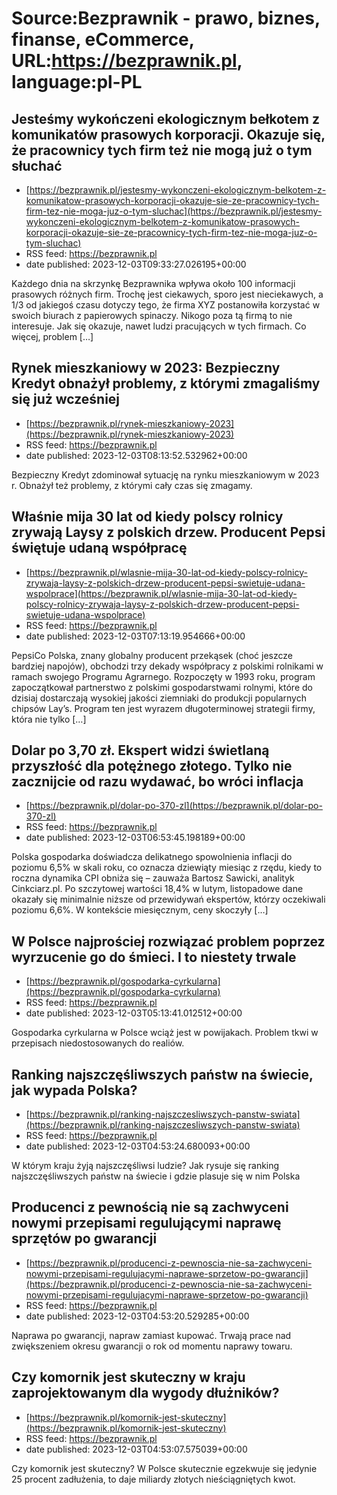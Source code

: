 # Source:Bezprawnik - prawo, biznes, finanse, eCommerce, URL:https://bezprawnik.pl, language:pl-PL

## Jesteśmy wykończeni ekologicznym bełkotem z komunikatów prasowych korporacji. Okazuje się, że pracownicy tych firm też nie mogą już o tym słuchać
 - [https://bezprawnik.pl/jestesmy-wykonczeni-ekologicznym-belkotem-z-komunikatow-prasowych-korporacji-okazuje-sie-ze-pracownicy-tych-firm-tez-nie-moga-juz-o-tym-sluchac](https://bezprawnik.pl/jestesmy-wykonczeni-ekologicznym-belkotem-z-komunikatow-prasowych-korporacji-okazuje-sie-ze-pracownicy-tych-firm-tez-nie-moga-juz-o-tym-sluchac)
 - RSS feed: https://bezprawnik.pl
 - date published: 2023-12-03T09:33:27.026195+00:00

Każdego dnia na skrzynkę Bezprawnika wpływa około 100 informacji prasowych różnych firm. Trochę jest ciekawych, sporo jest nieciekawych, a 1/3 od jakiegoś czasu dotyczy tego, że firma XYZ postanowiła korzystać w swoich biurach z papierowych spinaczy. Nikogo poza tą firmą to nie interesuje. Jak się okazuje, nawet ludzi pracujących w tych firmach. Co więcej, problem […]

## Rynek mieszkaniowy w 2023: Bezpieczny Kredyt obnażył problemy, z którymi zmagaliśmy się już wcześniej
 - [https://bezprawnik.pl/rynek-mieszkaniowy-2023](https://bezprawnik.pl/rynek-mieszkaniowy-2023)
 - RSS feed: https://bezprawnik.pl
 - date published: 2023-12-03T08:13:52.532962+00:00

Bezpieczny Kredyt zdominował sytuację na rynku mieszkaniowym w 2023 r. Obnażył też problemy, z którymi cały czas się zmagamy.

## Właśnie mija 30 lat od kiedy polscy rolnicy zrywają Laysy z polskich drzew. Producent Pepsi świętuje udaną współpracę
 - [https://bezprawnik.pl/wlasnie-mija-30-lat-od-kiedy-polscy-rolnicy-zrywaja-laysy-z-polskich-drzew-producent-pepsi-swietuje-udana-wspolprace](https://bezprawnik.pl/wlasnie-mija-30-lat-od-kiedy-polscy-rolnicy-zrywaja-laysy-z-polskich-drzew-producent-pepsi-swietuje-udana-wspolprace)
 - RSS feed: https://bezprawnik.pl
 - date published: 2023-12-03T07:13:19.954666+00:00

PepsiCo Polska, znany globalny producent przekąsek (choć jeszcze bardziej napojów), obchodzi trzy dekady współpracy z polskimi rolnikami w ramach swojego Programu Agrarnego. Rozpoczęty w 1993 roku, program zapoczątkował partnerstwo z polskimi gospodarstwami rolnymi, które do dzisiaj dostarczają wysokiej jakości ziemniaki do produkcji popularnych chipsów Lay’s. Program ten jest wyrazem długoterminowej strategii firmy, która nie tylko […]

## Dolar po 3,70 zł. Ekspert widzi świetlaną przyszłość dla potężnego złotego. Tylko nie zacznijcie od razu wydawać, bo wróci inflacja
 - [https://bezprawnik.pl/dolar-po-370-zl](https://bezprawnik.pl/dolar-po-370-zl)
 - RSS feed: https://bezprawnik.pl
 - date published: 2023-12-03T06:53:45.198189+00:00

Polska gospodarka doświadcza delikatnego spowolnienia inflacji do poziomu 6,5% w skali roku, co oznacza dziewiąty miesiąc z rzędu, kiedy to roczna dynamika CPI obniża się – zauważa Bartosz Sawicki, analityk Cinkciarz.pl. Po szczytowej wartości 18,4% w lutym, listopadowe dane okazały się minimalnie niższe od przewidywań ekspertów, którzy oczekiwali poziomu 6,6%. W kontekście miesięcznym, ceny skoczyły […]

## W Polsce najprościej rozwiązać problem poprzez wyrzucenie go do śmieci. I to niestety trwale
 - [https://bezprawnik.pl/gospodarka-cyrkularna](https://bezprawnik.pl/gospodarka-cyrkularna)
 - RSS feed: https://bezprawnik.pl
 - date published: 2023-12-03T05:13:41.012512+00:00

Gospodarka cyrkularna w Polsce wciąż jest w powijakach. Problem tkwi w przepisach niedostosowanych do realiów.

## Ranking najszczęśliwszych państw na świecie, jak wypada Polska?
 - [https://bezprawnik.pl/ranking-najszczesliwszych-panstw-swiata](https://bezprawnik.pl/ranking-najszczesliwszych-panstw-swiata)
 - RSS feed: https://bezprawnik.pl
 - date published: 2023-12-03T04:53:24.680093+00:00

W którym kraju żyją najszczęśliwsi ludzie? Jak rysuje się ranking najszczęśliwszych państw na świecie i gdzie plasuje się w nim Polska

## Producenci z pewnością nie są zachwyceni nowymi przepisami regulującymi naprawę sprzętów po gwarancji
 - [https://bezprawnik.pl/producenci-z-pewnoscia-nie-sa-zachwyceni-nowymi-przepisami-regulujacymi-naprawe-sprzetow-po-gwarancji](https://bezprawnik.pl/producenci-z-pewnoscia-nie-sa-zachwyceni-nowymi-przepisami-regulujacymi-naprawe-sprzetow-po-gwarancji)
 - RSS feed: https://bezprawnik.pl
 - date published: 2023-12-03T04:53:20.529285+00:00

Naprawa po gwarancji, napraw zamiast kupować. Trwają prace nad zwiększeniem okresu gwarancji o rok od momentu naprawy towaru.

## Czy komornik jest skuteczny w kraju zaprojektowanym dla wygody dłużników?
 - [https://bezprawnik.pl/komornik-jest-skuteczny](https://bezprawnik.pl/komornik-jest-skuteczny)
 - RSS feed: https://bezprawnik.pl
 - date published: 2023-12-03T04:53:07.575039+00:00

Czy komornik jest skuteczny? W Polsce skutecznie egzekwuje się jedynie 25 procent zadłużenia, to daje miliardy złotych nieściągniętych kwot.

